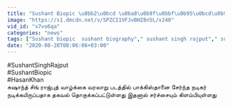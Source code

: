 ```yaml
---
title: "Sushant Biopic \u0bb2\u0bcd \u0ba8\u0b9f\u0bbf\u0b95\u0bcd\u0b95\u0bc1\u0bae\u0bcd Pakistani \u0ba8\u0b9f\u0bbf\u0b95\u0bb0\u0bcd \u2022 \u0b95\u0bbf\u0bb3\u0bae\u0bcd\u0baa\u0bbf\u0baf \u0b9a\u0bb0\u0bcd\u0b9a\u0bcd\u0b9a\u0bc8"
image: "https://s1.dmcdn.net/v/SPZCI1VFJvBHZ8n5L/x240"
vid_id: "x7vo6qa"
categories: "news"
tags: ["Sushant biopic  sushant biography"," sushant singh rajput"," sushant rhea chakraborty"]
date: "2020-08-28T08:06:06+03:00"
---
```

#SushantSinghRajput  <br>#SushantBiopic  <br>#HasanKhan  <br>சுஷாந்த் சிங் ராஜ்புத் வாழ்க்கை வரலாறு படத்தில் பாக்கிஸ்தானை சேர்ந்த நடிகர் நடிக்கயிருப்பதாக தகவல் தொகுக்கப்பட்டுள்ளது இதனால் சர்ச்சையும் கிளம்பியுள்ளது  <br>
